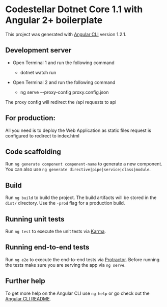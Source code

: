 # Codestellar Dotnet Core 1.1 with Angular 2+ boilerplate

This project was generated with [Angular CLI](https://github.com/angular/angular-cli) version 1.2.1.

## Development server

* Open Terminal 1 and run the following command

    * dotnet watch run

* Open Terminal 2 and run the following command

    * ng serve --proxy-config proxy.config.json

The proxy config will redirect the /api requests to api

## For production:

All you need is to deploy the Web Application as static files request is configured to redirect to index.html

## Code scaffolding

Run `ng generate component component-name` to generate a new component. You can also use `ng generate directive|pipe|service|class|module`.

## Build

Run `ng build` to build the project. The build artifacts will be stored in the `dist/` directory. Use the `-prod` flag for a production build.

## Running unit tests

Run `ng test` to execute the unit tests via [Karma](https://karma-runner.github.io).

## Running end-to-end tests

Run `ng e2e` to execute the end-to-end tests via [Protractor](http://www.protractortest.org/).
Before running the tests make sure you are serving the app via `ng serve`.

## Further help

To get more help on the Angular CLI use `ng help` or go check out the [Angular CLI README](https://github.com/angular/angular-cli/blob/master/README.md).
